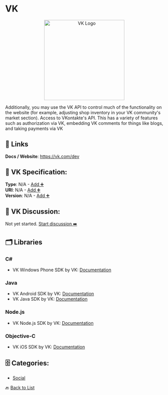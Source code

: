 # VK
<p align="center">
    <img width="256" src="https://raw.githubusercontent.com/apis-list/apis-list/main/apis/vk/logo_256x256.png" alt="VK Logo"/>
</p>
Additionally, you may use the VK API to control much of the functionality on the website (for example, adjusting shop inventory in your VK community's market section). Access to VKontakte's API. This has a variety of features such as authorization via VK, embedding VK comments for things like blogs, and taking payments via VK

##  🔗 Links
**Docs / Website**: https://vk.com/dev

## 🧬 VK Specification:
**Type**: N/A - [Add ➕](https://github.com/apis-list/apis-list/edit/main/apis.yaml#L18882)  
**URI**: N/A - [Add ➕](https://github.com/apis-list/apis-list/edit/main/apis.yaml#L18882)  
**Version**: N/A - [Add ➕](https://github.com/apis-list/apis-list/edit/main/apis.yaml#L18882)

## 💬 VK Discussion:
Not yet started. [Start discussion ➡️](https://github.com/apis-list/apis-list/discussions/new)

## 🗂️ Libraries
### C#
- VK Windows Phone SDK by VK: [Documentation](https://github.com/VKCOM/vk-windowsphone-sdk)
### Java
- VK Android SDK by VK: [Documentation](https://github.com/VKCOM/vk-android-sdk)
- VK Java SDK by VK: [Documentation](https://github.com/VKCOM/vk-java-sdk)
### Node.js
- VK Node.js SDK by VK: [Documentation](https://github.com/VKCOM/node-vk-call)
### Objective-C
- VK iOS SDK by VK: [Documentation](https://github.com/VKCOM/vk-ios-sdk)


## 🗄️ Categories:
- [Social](https://github.com/apis-list/apis-list#social-)

🔙  [Back to List](https://github.com/apis-list/apis-list)
